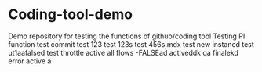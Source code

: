 # Coding-tool-demo
Demo repository for testing the functions of github/coding tool
Testing PI function
test
commit test 123
test
123s
test
456s,mdx
test new instancd
test ut1aafalsed
test throttle active all flows -FALSEad
activeddk
qa finalekd
error
active
a
